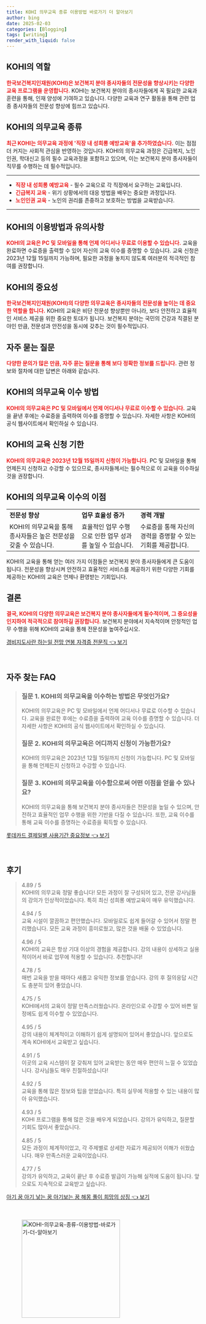 ```yaml
---
title: KOHI 의무교육 종류 이용방법 바로가기 더 알아보기
author: bing
date: 2025-02-03
categories: [Blogging]
tags: [writing]
render_with_liquid: false
---
```



<h2 id='KOHI의 역할'>KOHI의 역할</h2>

<p><b><span style="color: #ee2323;">한국보건복지인재원(KOHI)은 보건복지 분야 종사자들의 전문성을 향상시키는 다양한 교육 프로그램을 운영합니다.</span></b> KOHI는 보건복지 분야의 종사자들에게 꼭 필요한 교육과 훈련을 통해, 인재 양성에 기여하고 있습니다. 다양한 교육과 연구 활동을 통해 관련 업종 종사자들의 전문성 향상에 힘쓰고 있습니다.</p>

<h2 id='KOHI의 의무교육 종류'>KOHI의 의무교육 종류</h2>

<p><b><span style="color: #ee2323;">최근 KOHI는 의무교육 과정에 '직장 내 성희롱 예방교육'을 추가하였습니다.</span></b> 이는 점점 더 커지는 사회적 관심을 반영하는 것입니다. KOHI의 의무교육 과정은 긴급복지, 노인인권, 학대신고 등의 필수 교육과정을 포함하고 있으며, 이는 보건복지 분야 종사자들이 직무를 수행하는 데 필수적입니다.</p>

<hr />

<ul>
    <li><b><span style="color: #ee2323;">직장 내 성희롱 예방교육</span></b> - 필수 교육으로 각 직장에서 요구하는 교육입니다.</li>
    <li><b><span style="color: #ee2323;">긴급복지 교육</span></b> - 위기 상황에서의 대응 방법을 배우는 중요한 과정입니다.</li>
    <li><b><span style="color: #ee2323;">노인인권 교육</span></b> - 노인의 권리를 존중하고 보호하는 방법을 교육받습니다.</li>
</ul>

<hr />

<h2 id='KOHI의 이용방법과 유의사항'>KOHI의 이용방법과 유의사항</h2>

<p><b><span style="color: #ee2323;">KOHI의 교육은 PC 및 모바일을 통해 언제 어디서나 무료로 이용할 수 있습니다.</span></b> 교육을 완료하면 수료증을 출력할 수 있어 자신의 교육 이수를 증명할 수 있습니다. 교육 신청은 2023년 12월 15일까지 가능하며, 필요한 과정을 놓치지 않도록 여러분의 적극적인 참여를 권장합니다.</p>

<h2 id='KOHI의 중요성'>KOHI의 중요성</h2>

<p><b><span style="color: #ee2323;">한국보건복지인재원(KOHI)의 다양한 의무교육은 종사자들의 전문성을 높이는 데 중요한 역할을 합니다.</span></b> KOHI의 교육은 비단 전문성 향상뿐만 아니라, 보다 안전하고 효율적인 서비스 제공을 위한 중요한 토대가 됩니다. 보건복지 분야는 국민의 건강과 직결된 분야인 만큼, 전문성과 안전성을 동시에 갖추는 것이 필수적입니다.</p>

<h2 id='자주 묻는 질문'>자주 묻는 질문</h2>

<p><b><span style="color: #ee2323;">다양한 문의가 많은 만큼, 자주 묻는 질문을 통해 보다 정확한 정보를 드립니다.</span></b> 관련 정보와 절차에 대한 답변은 아래와 같습니다.</p>

<h2 id='KOHI의 의무교육 이수 방법'>KOHI의 의무교육 이수 방법</h2>

<p><b><span style="color: #ee2323;">KOHI의 의무교육은 PC 및 모바일에서 언제 어디서나 무료로 이수할 수 있습니다.</span></b> 교육을 끝낸 후에는 수료증을 출력하여 이수를 증명할 수 있습니다. 자세한 사항은 KOHI의 공식 웹사이트에서 확인하실 수 있습니다.</p>

<h2 id='KOHI의 교육 신청 기한'>KOHI의 교육 신청 기한</h2>

<p><b><span style="color: #ee2323;">KOHI의 의무교육은 2023년 12월 15일까지 신청이 가능합니다.</span></b> PC 및 모바일을 통해 언제든지 신청하고 수강할 수 있으므로, 종사자들께서는 필수적으로 이 교육을 이수하실 것을 권장합니다.</p>

<h2 id='KOHI의 의무교육 이수의 이점'>KOHI의 의무교육 이수의 이점</h2>

<table>
    <tr>
        <td><b>전문성 향상</b></td>
        <td><b>업무 효율성 증가</b></td>
        <td><b>경력 개발</b></td>
    </tr>
    <tr>
        <td>KOHI의 의무교육을 통해 종사자들은 높은 전문성을 갖출 수 있습니다.</td>
        <td>효율적인 업무 수행으로 인한 업무 성과를 높일 수 있습니다.</td>
        <td>수료증을 통해 자신의 경력을 증명할 수 있는 기회를 제공합니다.</td>
    </tr>
</table>

<p>KOHI의 교육을 통해 얻는 여러 가지 이점들은 보건복지 분야 종사자들에게 큰 도움이 됩니다. 전문성을 향상시켜 안전하고 효율적인 서비스를 제공하기 위한 다양한 기회를 제공하는 KOHI의 교육은 언제나 환영받는 기회입니다.</p>

<h2 id='결론'>결론</h2>

<p><b><span style="color: #ee2323;">결국, KOHI의 다양한 의무교육은 보건복지 분야 종사자들에게 필수적이며, 그 중요성을 인지하여 적극적으로 참여하길 권장합니다.</span></b> 보건복지 분야에서 지속적이며 안정적인 업무 수행을 위해 KOHI의 교육을 통해 전문성을 높여주십시오.</p>


<p><a class="click-button" title="경비지도사란 하는일 전망 연봉 자격증 전문직" href="https://adkhouse.github.io/posts/%EA%B2%BD%EB%B9%84%EC%A7%80%EB%8F%84%EC%82%AC%EB%9E%80-%ED%95%98%EB%8A%94%EC%9D%BC-%EC%A0%84%EB%A7%9D-%EC%97%B0%EB%B4%89-%EC%9E%90%EA%B2%A9%EC%A6%9D-%EC%A0%84%EB%AC%B8%EC%A7%81/" rel="dofollow">경비지도사란 하는일 전망 연봉 자격증 전문직 👈 보기</a></p><br>
<h2 id='자주_찾는_FAQ'>자주 찾는 FAQ</h2>
<div itemscope="" itemtype="https://schema.org/FAQPage"> 
<blockquote> 
<div itemscope="" itemprop="mainEntity" itemtype="https://schema.org/Question"> 
<h3 itemprop="name">질문 1. KOHI의 의무교육을 이수하는 방법은 무엇인가요?</h3> 
<div itemscope="" itemprop="acceptedAnswer" itemtype="https://schema.org/Answer"> 
<span itemprop="text"> 
<p>KOHI의 의무교육은 PC 및 모바일에서 언제 어디서나 무료로 이수할 수 있습니다. 교육을 완료한 후에는 수료증을 출력하여 교육 이수를 증명할 수 있습니다. 더 자세한 사항은 KOHI의 공식 웹사이트에서 확인하실 수 있습니다.</p> 
</span> 
</div> 
</div> 

<div itemscope="" itemprop="mainEntity" itemtype="https://schema.org/Question"> 
<h3 itemprop="name">질문 2. KOHI의 의무교육은 어디까지 신청이 가능한가요?</h3> 
<div itemscope="" itemprop="acceptedAnswer" itemtype="https://schema.org/Answer"> 
<span itemprop="text"> 
<p>KOHI의 의무교육은 2023년 12월 15일까지 신청이 가능합니다. PC 및 모바일을 통해 언제든지 신청하고 수강할 수 있습니다.</p> 
</span> 
</div> 
</div> 

<div itemscope="" itemprop="mainEntity" itemtype="https://schema.org/Question"> 
<h3 itemprop="name">질문 3. KOHI의 의무교육을 이수함으로써 어떤 이점을 얻을 수 있나요?</h3> 
<div itemscope="" itemprop="acceptedAnswer" itemtype="https://schema.org/Answer"> 
<span itemprop="text"> 
<p>KOHI의 의무교육을 통해 보건복지 분야 종사자들은 전문성을 높일 수 있으며, 안전하고 효율적인 업무 수행을 위한 기반을 다질 수 있습니다. 또한, 교육 이수를 통해 교육 이수를 증명하는 수료증을 획득할 수 있습니다.</p> 
</span> 
</div> 
</div> 
</blockquote> 
</div>
<p><a class="click-button" title="롯데카드 결제일별 사용기간 중요정보" href="https://adkhouse.github.io/posts/%EB%A1%AF%EB%8D%B0%EC%B9%B4%EB%93%9C-%EA%B2%B0%EC%A0%9C%EC%9D%BC%EB%B3%84-%EC%82%AC%EC%9A%A9%EA%B8%B0%EA%B0%84-%EC%A4%91%EC%9A%94%EC%A0%95%EB%B3%B4/" rel="dofollow">롯데카드 결제일별 사용기간 중요정보 👈 보기</a></p><br>
<h2 id='후기'>후기</h2>
<div itemscope itemtype="https://schema.org/Product">
  <blockquote>
  <div itemprop="review" itemscope itemtype="https://schema.org/Review">
      <div itemprop="reviewRating" itemscope itemtype="https://schema.org/Rating"> <span itemprop="ratingValue">4.89</span> / <span itemprop="bestRating">5</span> </div>
      <span itemprop="reviewBody">KOHI의 의무교육 정말 좋습니다! 모든 과정이 잘 구성되어 있고, 전문 강사님들의 강의가 인상적이었습니다. 특히 최신 성희롱 예방교육이 매우 유익했습니다.</span>
  </div>
  <br>
  <div itemprop="review" itemscope itemtype="https://schema.org/Review">
      <div itemprop="reviewRating" itemscope itemtype="https://schema.org/Rating"> <span itemprop="ratingValue">4.94</span> / <span itemprop="bestRating">5</span> </div>
      <span itemprop="reviewBody">교육 시설이 깔끔하고 편안했습니다. 모바일로도 쉽게 들어갈 수 있어서 정말 편리했습니다. 모든 교육 과정이 흥미로웠고, 많은 것을 배울 수 있었습니다.</span>
  </div>
  <br>
  <div itemprop="review" itemscope itemtype="https://schema.org/Review">
      <div itemprop="reviewRating" itemscope itemtype="https://schema.org/Rating"> <span itemprop="ratingValue">4.96</span> / <span itemprop="bestRating">5</span> </div>
      <span itemprop="reviewBody">KOHI의 교육은 항상 기대 이상의 경험을 제공합니다. 강의 내용이 상세하고 실용적이어서 바로 업무에 적용할 수 있습니다. 추천합니다!</span>
  </div>
  <br>
  <div itemprop="review" itemscope itemtype="https://schema.org/Review">
      <div itemprop="reviewRating" itemscope itemtype="https://schema.org/Rating"> <span itemprop="ratingValue">4.78</span> / <span itemprop="bestRating">5</span> </div>
      <span itemprop="reviewBody">매번 교육을 받을 때마다 새롭고 유익한 정보를 얻습니다. 강의 후 질의응답 시간도 충분히 있어 좋았습니다.</span>
  </div>
  <br>
  <div itemprop="review" itemscope itemtype="https://schema.org/Review">
      <div itemprop="reviewRating" itemscope itemtype="https://schema.org/Rating"> <span itemprop="ratingValue">4.75</span> / <span itemprop="bestRating">5</span> </div>
      <span itemprop="reviewBody">KOHI에서의 교육이 정말 만족스러웠습니다. 온라인으로 수강할 수 있어 바쁜 일정에도 쉽게 이수할 수 있었습니다.</span>
  </div>
  <br>
  <div itemprop="review" itemscope itemtype="https://schema.org/Review">
      <div itemprop="reviewRating" itemscope itemtype="https://schema.org/Rating"> <span itemprop="ratingValue">4.95</span> / <span itemprop="bestRating">5</span> </div>
      <span itemprop="reviewBody">강의 내용이 체계적이고 이해하기 쉽게 설명되어 있어서 좋았습니다. 앞으로도 계속 KOHI에서 교육받고 싶습니다.</span>
  </div>
  <br>
  <div itemprop="review" itemscope itemtype="https://schema.org/Review">
      <div itemprop="reviewRating" itemscope itemtype="https://schema.org/Rating"> <span itemprop="ratingValue">4.91</span> / <span itemprop="bestRating">5</span> </div>
      <span itemprop="reviewBody">이곳의 교육 시스템이 잘 갖춰져 있어 교육받는 동안 매우 편안히 느낄 수 있었습니다. 강사님들도 매우 친절하셨습니다!</span>
  </div>
  <br>
  <div itemprop="review" itemscope itemtype="https://schema.org/Review">
      <div itemprop="reviewRating" itemscope itemtype="https://schema.org/Rating"> <span itemprop="ratingValue">4.92</span> / <span itemprop="bestRating">5</span> </div>
      <span itemprop="reviewBody">교육을 통해 많은 정보와 팁을 얻었습니다. 특히 실무에 적용할 수 있는 내용이 많아 유익했습니다.</span>
  </div>
  <br>
  <div itemprop="review" itemscope itemtype="https://schema.org/Review">
      <div itemprop="reviewRating" itemscope itemtype="https://schema.org/Rating"> <span itemprop="ratingValue">4.93</span> / <span itemprop="bestRating">5</span> </div>
      <span itemprop="reviewBody">KOHI 프로그램을 통해 많은 것을 배우게 되었습니다. 강의가 유익하고, 질문할 기회도 많아서 좋았습니다.</span>
  </div>
  <br>
  <div itemprop="review" itemscope itemtype="https://schema.org/Review">
      <div itemprop="reviewRating" itemscope itemtype="https://schema.org/Rating"> <span itemprop="ratingValue">4.85</span> / <span itemprop="bestRating">5</span> </div>
      <span itemprop="reviewBody">모든 과정이 체계적이었고, 각 주제별로 상세한 자료가 제공되어 이해가 쉬웠습니다. 매우 만족스러운 교육이었습니다.</span>
  </div>
  <br>
  <div itemprop="review" itemscope itemtype="https://schema.org/Review">
      <div itemprop="reviewRating" itemscope itemtype="https://schema.org/Rating"> <span itemprop="ratingValue">4.77</span> / <span itemprop="bestRating">5</span> </div>
      <span itemprop="reviewBody">강의가 유익하고, 교육이 끝난 후 수료증 발급이 가능해 실적에 도움이 됩니다. 앞으로도 지속적으로 교육받고 싶습니다.</span>
  </div>
  </blockquote>
</div>
<p><a class="click-button" title="아기 꿈 아기 낳는 꿈 아기보는 꿈 해몽 풀이 희망의 상징" href="https://adkhouse.github.io/posts/%EC%95%84%EA%B8%B0-%EA%BF%88-%EC%95%84%EA%B8%B0-%EB%82%B3%EB%8A%94-%EA%BF%88-%EC%95%84%EA%B8%B0%EB%B3%B4%EB%8A%94-%EA%BF%88-%ED%95%B4%EB%AA%BD-%ED%92%80%EC%9D%B4-%ED%9D%AC%EB%A7%9D%EC%9D%98-%EC%83%81%EC%A7%95/" rel="dofollow">아기 꿈 아기 낳는 꿈 아기보는 꿈 해몽 풀이 희망의 상징 👈 보기</a></p><br>
<figure class="image"><img src="https://adkhouse.github.io/assets/img/thumbnail/KOHI-의무교육-종류-이용방법-바로가기-더-알아보기.webp" alt="KOHI-의무교육-종류-이용방법-바로가기-더-알아보기" width="256" height="256"></figure>